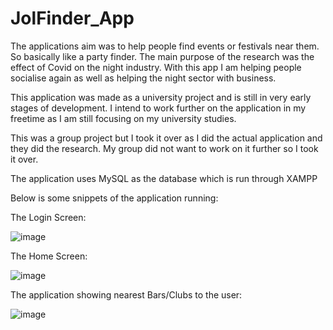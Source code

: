 # JolFinder_App

The applications aim was to help people find events or festivals near them. So basically like a party finder.
The main purpose of the research was the effect of Covid on the night industry. With this app I am helping people socialise again as well as helping the night sector with business.

This application was made as a university project and is still in very early stages of development.
I intend to work further on the application in my freetime as I am still focusing on my university studies.

This was a group project but I took it over as I did the actual application and they did the research. My group did not want to work on it further so I took it over.

The application uses MySQL as the database which is run through XAMPP

Below is some snippets of the application running:

The Login Screen:

![image](https://user-images.githubusercontent.com/73423789/205262624-ee39fc63-ae6a-4f13-a7c6-64b923d080bd.png)


The Home Screen:

![image](https://user-images.githubusercontent.com/73423789/205262838-50dc1350-d2a3-4060-b861-993b302f0047.png)


The application showing nearest Bars/Clubs to the user:

![image](https://user-images.githubusercontent.com/73423789/205262997-fc41241a-ba9a-4c8f-8208-d2c5936ca4f6.png)





